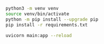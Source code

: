 
```bash
python3 -m venv venv
source venv/bin/activate
python -m pip install --upgrade pip
pip install -r requirements.txt
```

```bash
uvicorn main:app --reload
```
